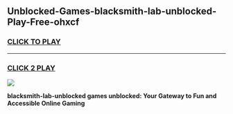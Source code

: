 
## Unblocked-Games-blacksmith-lab-unblocked-Play-Free-ohxcf
<h3>
<a href="https://premium76.site?title=blacksmith-lab-unblocked&ref=19M">CLICK TO PLAY</a></h3>
<hr>

<h3>
<a href="https://premium76.site?title=blacksmith-lab-unblocked&ref=19M">CLICK 2 PLAY</a>
  
</h3>

<a href="https://premium76.site?title=blacksmith-lab-unblocked&ref=19M"><img src="https://clearcache.store/games.png"></a>


**blacksmith-lab-unblocked games unblocked: Your Gateway to Fun and Accessible Online Gaming**
